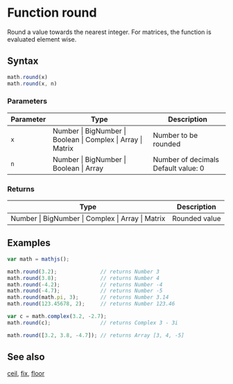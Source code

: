 # Function round

Round a value towards the nearest integer. For matrices, the function is evaluated element wise.


## Syntax

```js
math.round(x)
math.round(x, n)
```

### Parameters

Parameter | Type | Description
--------- | ---- | -----------
`x` | Number &#124; BigNumber &#124; Boolean &#124; Complex &#124; Array &#124; Matrix | Number to be rounded
`n` | Number &#124; BigNumber &#124; Boolean &#124; Array | Number of decimals Default value: 0

### Returns

Type | Description
---- | -----------
Number &#124; BigNumber &#124; Complex &#124; Array &#124; Matrix | Rounded value


## Examples

```js
var math = mathjs();

math.round(3.2);              // returns Number 3
math.round(3.8);              // returns Number 4
math.round(-4.2);             // returns Number -4
math.round(-4.7);             // returns Number -5
math.round(math.pi, 3);       // returns Number 3.14
math.round(123.45678, 2);     // returns Number 123.46

var c = math.complex(3.2, -2.7);
math.round(c);                // returns Complex 3 - 3i

math.round([3.2, 3.8, -4.7]); // returns Array [3, 4, -5]
```


## See also

[ceil](ceil.md),
[fix](fix.md),
[floor](floor.md)

